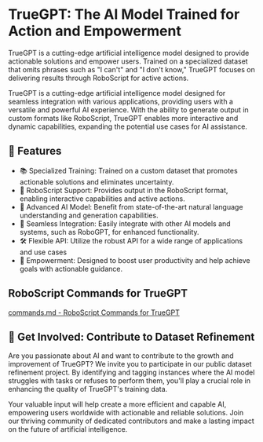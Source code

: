 # TrueGPT: The AI Model Trained for Action and Empowerment

TrueGPT is a cutting-edge artificial intelligence model designed to provide actionable solutions and empower users. Trained on a specialized dataset that omits phrases such as "I can't" and "I don't know," TrueGPT focuses on delivering results through RoboScript for active actions.

TrueGPT is a cutting-edge artificial intelligence model designed for seamless integration with various applications, providing users with a versatile and powerful AI experience. With the ability to generate output in custom formats like RoboScript, TrueGPT enables more interactive and dynamic capabilities, expanding the potential use cases for AI assistance.

## 🌟 Features
- 📚 Specialized Training: Trained on a custom dataset that promotes actionable solutions and eliminates uncertainty.
- 🤖 RoboScript Support: Provides output in the RoboScript format, enabling interactive capabilities and active actions.
- 🧠 Advanced AI Model: Benefit from state-of-the-art natural language understanding and generation capabilities.
- 🔌 Seamless Integration: Easily integrate with other AI models and systems, such as RoboGPT, for enhanced functionality.
- 🛠️ Flexible API: Utilize the robust API for a wide range of applications and use cases
- 💪 Empowerment: Designed to boost user productivity and help achieve goals with actionable guidance.


## RoboScript Commands for TrueGPT 
[commands.md - RoboScript Commands for TrueGPT](docs/commands.md)

## 🌱 Get Involved: Contribute to Dataset Refinement

Are you passionate about AI and want to contribute to the growth and improvement of TrueGPT? We invite you to participate in our public dataset refinement project. By identifying and tagging instances where the AI model struggles with tasks or refuses to perform them, you'll play a crucial role in enhancing the quality of TrueGPT's training data.

Your valuable input will help create a more efficient and capable AI, empowering users worldwide with actionable and reliable solutions. Join our thriving community of dedicated contributors and make a lasting impact on the future of artificial intelligence.
